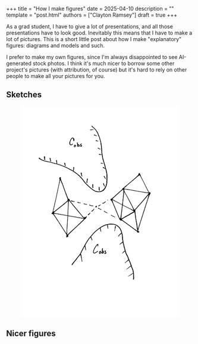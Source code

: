+++
title = "How I make figures"
date = 2025-04-10
description = ""
template = "post.html"
authors = ["Clayton Ramsey"]
draft = true
+++

As a grad student, I have to give a lot of presentations, and all those presentations have to look good.
Inevitably this means that I have to make a lot of pictures.
This is a short little post about how I make "explanatory" figures: diagrams and models and such.

I prefer to make my own figures, since I'm always disappointed to see AI-generated stock photos.
I think it's much nicer to borrow some other project's pictures (with attribution, of course) but it's hard to rely on other people to make all your pictures for you.

## Sketches

<figure>
  <img src="prm.jpg"/>
</figure>

## Nicer figures
